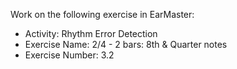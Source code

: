 Work on the following exercise in EarMaster:
- Activity: Rhythm Error Detection
- Exercise Name: 2/4 - 2 bars: 8th & Quarter notes
- Exercise Number: 3.2
